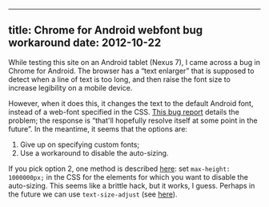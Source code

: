 -----
title: Chrome for Android webfont bug workaround
date: 2012-10-22
-----

While testing this site on an Android tablet (Nexus 7), I came across
a bug in Chrome for Android. The browser has a “text enlarger” that is
supposed to detect when a line of text is too long, and then raise the
font size to increase legibility on a mobile device.

However, when it does this, it changes the text to the default Android
font, instead of a web-font specified in the CSS. [This bug report][1]
details the problem; the response is “that'll hopefully resolve itself
at some point in the future”. In the meantime, it seems that the
options are:

1.  Give up on specifying custom fonts;
2.  Use a workaround to disable the auto-sizing.

If you pick option 2, one method is described [here][2]: set
`max-height: 1000000px;` in the CSS for the elements for which you
want to disable the auto-sizing. This seems like a brittle hack, but
it works, I guess. Perhaps in the future we can use
`text-size-adjust` (see [here][3]).

[1]: http://code.google.com/p/chromium/issues/detail?id=138257
[2]: https://bugs.webkit.org/show_bug.cgi?id=84186#c17
[3]: http://dev.w3.org/csswg/css-size-adjust/#adjustment-control

